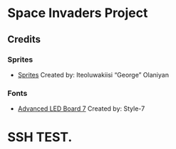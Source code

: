 # Space Invaders Project

## Credits

### Sprites
- [Sprites](Assets/Sprite_sheet.png) Created by: Iteoluwakiisi “George” Olaniyan

### Fonts
- [Advanced LED Board 7](https://www.1001fonts.com/advanced-led-board-7-font.html) Created by: Style-7



# SSH TEST.
